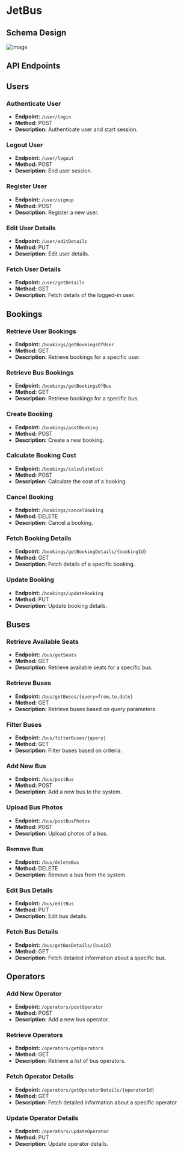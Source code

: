 # JetBus

## Schema Design
![image](https://github.com/lathika-sunder/jetbus-server/assets/95066409/220c49cb-0850-4a6a-88ad-076ad1a48a41)

## API Endpoints

## Users

### Authenticate User
- **Endpoint:** `/user/login`
- **Method:** POST
- **Description:** Authenticate user and start session.

### Logout User
- **Endpoint:** `/user/logout`
- **Method:** POST
- **Description:** End user session.

### Register User
- **Endpoint:** `/user/signup`
- **Method:** POST
- **Description:** Register a new user.

### Edit User Details
- **Endpoint:** `/user/editDetails`
- **Method:** PUT
- **Description:** Edit user details.

### Fetch User Details
- **Endpoint:** `/user/getDetails`
- **Method:** GET
- **Description:** Fetch details of the logged-in user.

## Bookings

### Retrieve User Bookings
- **Endpoint:** `/bookings/getBookingsOfUser`
- **Method:** GET
- **Description:** Retrieve bookings for a specific user.

### Retrieve Bus Bookings
- **Endpoint:** `/bookings/getBookingsOfBus`
- **Method:** GET
- **Description:** Retrieve bookings for a specific bus.

### Create Booking
- **Endpoint:** `/bookings/postBooking`
- **Method:** POST
- **Description:** Create a new booking.

### Calculate Booking Cost
- **Endpoint:** `/bookings/calculateCost`
- **Method:** POST
- **Description:** Calculate the cost of a booking.

### Cancel Booking
- **Endpoint:** `/bookings/cancelBooking`
- **Method:** DELETE
- **Description:** Cancel a booking.

### Fetch Booking Details
- **Endpoint:** `/bookings/getBookingDetails/{bookingId}`
- **Method:** GET
- **Description:** Fetch details of a specific booking.

### Update Booking
- **Endpoint:** `/bookings/updateBooking`
- **Method:** PUT
- **Description:** Update booking details.

## Buses

### Retrieve Available Seats
- **Endpoint:** `/bus/getSeats`
- **Method:** GET
- **Description:** Retrieve available seats for a specific bus.

### Retrieve Buses
- **Endpoint:** `/bus/getBuses/{query=from,to,date}`
- **Method:** GET
- **Description:** Retrieve buses based on query parameters.

### Filter Buses
- **Endpoint:** `/bus/filterBuses/{query}`
- **Method:** GET
- **Description:** Filter buses based on criteria.

### Add New Bus
- **Endpoint:** `/bus/postBus`
- **Method:** POST
- **Description:** Add a new bus to the system.

### Upload Bus Photos
- **Endpoint:** `/bus/postBusPhotos`
- **Method:** POST
- **Description:** Upload photos of a bus.

### Remove Bus
- **Endpoint:** `/bus/deleteBus`
- **Method:** DELETE
- **Description:** Remove a bus from the system.

### Edit Bus Details
- **Endpoint:** `/bus/editBus`
- **Method:** PUT
- **Description:** Edit bus details.

### Fetch Bus Details
- **Endpoint:** `/bus/getBusDetails/{busId}`
- **Method:** GET
- **Description:** Fetch detailed information about a specific bus.

## Operators

### Add New Operator
- **Endpoint:** `/operators/postOperator`
- **Method:** POST
- **Description:** Add a new bus operator.

### Retrieve Operators
- **Endpoint:** `/operators/getOperators`
- **Method:** GET
- **Description:** Retrieve a list of bus operators.

### Fetch Operator Details
- **Endpoint:** `/operators/getOperatorDetails/{operatorId}`
- **Method:** GET
- **Description:** Fetch detailed information about a specific operator.

### Update Operator Details
- **Endpoint:** `/operators/updateOperator`
- **Method:** PUT
- **Description:** Update operator details.



